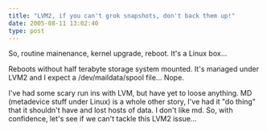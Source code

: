 ```yaml
---
title: "LVM2, if you can't grok snapshots, don't back them up!"
date: 2005-08-11 13:02:40
type: post
---
```


<p>So, routine mainenance, kernel upgrade, reboot.  It's a Linux box...</p>  <p>Reboots without half terabyte storage system mounted.  It's managed under LVM2 and I expect a /dev/maildata/spool file... Nope.</p>  <p>I've had some scary run ins with LVM, but have yet to loose anything.  MD (metadevice stuff under Linux) is a whole other story, I've had it "do thing" that it shouldn't have and lost hosts of data.  I don't like md.  So, with confidence, let's see if we can't tackle this LVM2 issue...</p>

